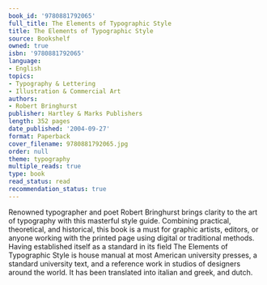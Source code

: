 ```yaml
---
book_id: '9780881792065'
full_title: The Elements of Typographic Style
title: The Elements of Typographic Style
source: Bookshelf
owned: true
isbn: '9780881792065'
language:
- English
topics:
- Typography & Lettering
- Illustration & Commercial Art
authors:
- Robert Bringhurst
publisher: Hartley & Marks Publishers
length: 352 pages
date_published: '2004-09-27'
format: Paperback
cover_filename: 9780881792065.jpg
order: null
theme: typography
multiple_reads: true
type: book
read_status: read
recommendation_status: true
---
```

Renowned typographer and poet Robert Bringhurst brings clarity to the art of typography with this masterful style guide. Combining practical, theoretical, and historical, this book is a must for graphic artists, editors, or anyone working with the printed page using digital or traditional methods.
Having established itself as a standard in its field The Elements of Typographic Style is house manual at most American university presses, a standard university text, and a reference work in studios of designers around the world. It has been translated into italian and greek, and dutch.
